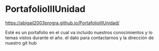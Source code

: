 # PortafolioIIIUnidad

https://abigail2003progra.github.io/PortafolioIIIUnidad/

Esté es un portafolio en el cual va incluido nuestros conocimientos y lo temas vistos durante el año. el dato para contactarnos y la dirección de nuestro git hub 
